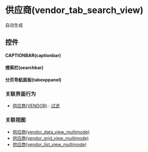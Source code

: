 # 供应商(vendor_tab_search_view)  <!-- {docsify-ignore-all} -->


自动生成



## 控件
#### CAPTIONBAR(captionbar)
#### 搜索栏(searchbar)
#### 分页导航面板(tabexppanel)


### 关联界面行为
  * [供应商(VENDOR)](module/crm/vendor) : [过滤](module/crm/vendor#界面行为)

### 关联视图
  * [供应商(vendor_data_view_multimode)](app/view/vendor_data_view_multimode)
  * [供应商(vendor_grid_view_multimode)](app/view/vendor_grid_view_multimode)
  * [供应商(vendor_list_view_multimode)](app/view/vendor_list_view_multimode)

<script>
 const { createApp } = Vue
  createApp({
    data() {
      return {

      }
    }
  }).use(ElementPlus).mount('#app')
</script>